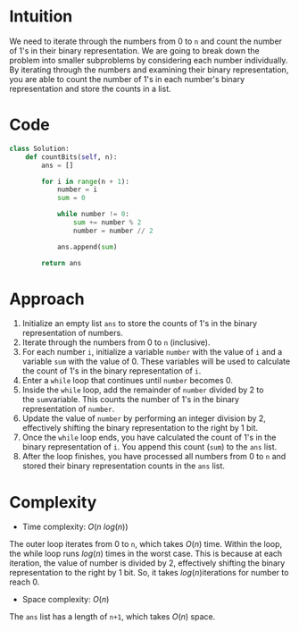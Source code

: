 # Intuition

We need to iterate through the numbers from 0 to `n` and count the number of 1's in their binary representation. We are going to break down the problem into smaller subproblems by considering each number individually. By iterating through the numbers and examining their binary representation, you are able to count the number of 1's in each number's binary representation and store the counts in a list.

# Code

```python
class Solution:
    def countBits(self, n):
        ans = []

        for i in range(n + 1):
            number = i
            sum = 0

            while number != 0:
                sum += number % 2
                number = number // 2

            ans.append(sum)

        return ans
```

# Approach

1. Initialize an empty list `ans` to store the counts of 1's in the binary representation of numbers.
2. Iterate through the numbers from 0 to `n` (inclusive).
3. For each number `i`, initialize a variable `number` with the value of `i` and a variable `sum` with the value of 0. These variables will be used to calculate the count of 1's in the binary representation of `i`.
4. Enter a `while` loop that continues until `number` becomes 0.
5. Inside the `while` loop, add the remainder of `number` divided by 2 to the `sum`variable. This counts the number of 1's in the binary representation of `number`.
6. Update the value of `number` by performing an integer division by 2, effectively shifting the binary representation to the right by 1 bit.
7. Once the `while` loop ends, you have calculated the count of 1's in the binary representation of `i`. You append this count (`sum`) to the `ans` list.
8. After the loop finishes, you have processed all numbers from 0 to `n` and stored their binary representation counts in the `ans` list.

# Complexity

- Time complexity: $O(n \ log(n))$

The outer loop iterates from 0 to `n`, which takes $O(n)$ time. Within the loop, the while loop runs $log(n)$ times in the worst case. This is because at each iteration, the value of number is divided by 2, effectively shifting the binary representation to the right by 1 bit. So, it takes $log(n)$iterations for number to reach 0.

- Space complexity: $O(n)$

The `ans` list has a length of `n+1`, which takes $O(n)$ space.
